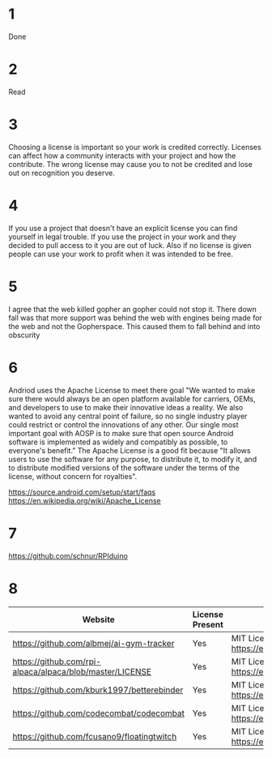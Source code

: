 # 1 

Done

# 2 

Read

# 3

Choosing a license is important so your work is credited correctly. Licenses can affect how a community interacts with your project and how the contribute. The wrong license may cause you to not be credited and lose out on recognition you deserve.

# 4

If you use a project that doesn't have an explicit license you can find yourself in legal trouble. If you use the project in your work and they decided to pull access to it you are out of luck. Also if no license is given people can use your work to profit when it was intended to be free.

# 5

I agree that the web killed gopher an gopher could not stop it. There down fall was that more support was behind the web with engines being made for the web and not the Gopherspace. This caused them to fall behind and into obscurity

# 6

Andriod uses the Apache License to meet there goal "We wanted to make sure there would always be an open platform available for carriers, OEMs, and developers to use to make their innovative ideas a reality. We also wanted to avoid any central point of failure, so no single industry player could restrict or control the innovations of any other. Our single most important goal with AOSP is to make sure that open source Android software is implemented as widely and compatibly as possible, to everyone's benefit." The Apache License is a good fit because "It allows users to use the software for any purpose, to distribute it, to modify it, and to distribute modified versions of the software under the terms of the license, without concern for royalties".

https://source.android.com/setup/start/faqs
https://en.wikipedia.org/wiki/Apache_License


# 7

https://github.com/schnur/RPIduino

# 8

| Website | License Present | License |
| ------- | --------------- | ------- |
| https://github.com/albmej/ai-gym-tracker | Yes | MIT License https://en.wikipedia.org/wiki/MIT_License |
| https://github.com/rpi-alpaca/alpaca/blob/master/LICENSE | Yes | MIT License https://en.wikipedia.org/wiki/MIT_License |
| https://github.com/kburk1997/betterebinder | Yes | MIT License https://en.wikipedia.org/wiki/MIT_License |
| https://github.com/codecombat/codecombat | Yes |  MIT License https://en.wikipedia.org/wiki/MIT_License |
| https://github.com/fcusano9/floatingtwitch | Yes | MIT License https://en.wikipedia.org/wiki/MIT_License |